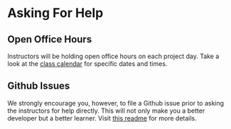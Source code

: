 # Asking For Help

## Open Office Hours

Instructors will be holding open office hours on each project day. Take a look at the [class calendar](https://ga-dc.github.io/wdi15/) for specific dates and times.

## Github Issues

We strongly encourage you, however, to file a Github issue prior to asking the instructors for help directly. This will not only make you a better developer but a better learner. Visit [this readme](https://github.com/ga-dc/wdi15/blob/master/asking-for-help.md) for more details.
